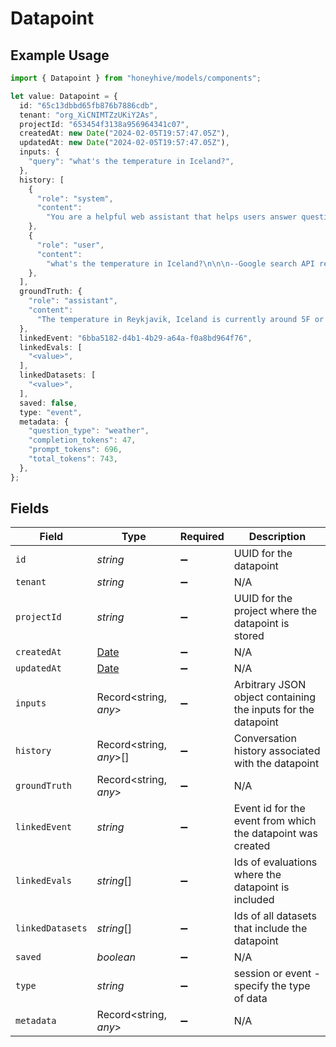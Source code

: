 # Datapoint

## Example Usage

```typescript
import { Datapoint } from "honeyhive/models/components";

let value: Datapoint = {
  id: "65c13dbbd65fb876b7886cdb",
  tenant: "org_XiCNIMTZzUKiY2As",
  projectId: "653454f3138a956964341c07",
  createdAt: new Date("2024-02-05T19:57:47.05Z"),
  updatedAt: new Date("2024-02-05T19:57:47.05Z"),
  inputs: {
    "query": "what's the temperature in Iceland?",
  },
  history: [
    {
      "role": "system",
      "content":
        "You are a helpful web assistant that helps users answer questions about the world based on the information provided to you by Google's search API. Answer the questions as truthfully as you can. In case you are unsure about the correct answer, please respond with \"I apologize but I'm not sure.\"",
    },
    {
      "role": "user",
      "content":
        "what's the temperature in Iceland?\n\n\n--Google search API results below:---\n\n\"snippet\":\"2 Week Extended Forecast in Reykjavik, Iceland ; Feb 4, 29 / 20 °F · Snow showers early. Broken clouds. ; Feb 5, 27 / 16 °F · Light snow. Decreasing cloudiness.\",\"snippet_highlighted_words\":[\"Feb 4, 29 / 20 °F\"]",
    },
  ],
  groundTruth: {
    "role": "assistant",
    "content":
      "The temperature in Reykjavik, Iceland is currently around 5F or -15C. Please note that weather conditions can change rapidly, so it's best to check a reliable source for the most up-to-date information.",
  },
  linkedEvent: "6bba5182-d4b1-4b29-a64a-f0a8bd964f76",
  linkedEvals: [
    "<value>",
  ],
  linkedDatasets: [
    "<value>",
  ],
  saved: false,
  type: "event",
  metadata: {
    "question_type": "weather",
    "completion_tokens": 47,
    "prompt_tokens": 696,
    "total_tokens": 743,
  },
};
```

## Fields

| Field                                                                                         | Type                                                                                          | Required                                                                                      | Description                                                                                   |
| --------------------------------------------------------------------------------------------- | --------------------------------------------------------------------------------------------- | --------------------------------------------------------------------------------------------- | --------------------------------------------------------------------------------------------- |
| `id`                                                                                          | *string*                                                                                      | :heavy_minus_sign:                                                                            | UUID for the datapoint                                                                        |
| `tenant`                                                                                      | *string*                                                                                      | :heavy_minus_sign:                                                                            | N/A                                                                                           |
| `projectId`                                                                                   | *string*                                                                                      | :heavy_minus_sign:                                                                            | UUID for the project where the datapoint is stored                                            |
| `createdAt`                                                                                   | [Date](https://developer.mozilla.org/en-US/docs/Web/JavaScript/Reference/Global_Objects/Date) | :heavy_minus_sign:                                                                            | N/A                                                                                           |
| `updatedAt`                                                                                   | [Date](https://developer.mozilla.org/en-US/docs/Web/JavaScript/Reference/Global_Objects/Date) | :heavy_minus_sign:                                                                            | N/A                                                                                           |
| `inputs`                                                                                      | Record<string, *any*>                                                                         | :heavy_minus_sign:                                                                            | Arbitrary JSON object containing the inputs for the datapoint                                 |
| `history`                                                                                     | Record<string, *any*>[]                                                                       | :heavy_minus_sign:                                                                            | Conversation history associated with the datapoint                                            |
| `groundTruth`                                                                                 | Record<string, *any*>                                                                         | :heavy_minus_sign:                                                                            | N/A                                                                                           |
| `linkedEvent`                                                                                 | *string*                                                                                      | :heavy_minus_sign:                                                                            | Event id for the event from which the datapoint was created                                   |
| `linkedEvals`                                                                                 | *string*[]                                                                                    | :heavy_minus_sign:                                                                            | Ids of evaluations where the datapoint is included                                            |
| `linkedDatasets`                                                                              | *string*[]                                                                                    | :heavy_minus_sign:                                                                            | Ids of all datasets that include the datapoint                                                |
| `saved`                                                                                       | *boolean*                                                                                     | :heavy_minus_sign:                                                                            | N/A                                                                                           |
| `type`                                                                                        | *string*                                                                                      | :heavy_minus_sign:                                                                            | session or event - specify the type of data                                                   |
| `metadata`                                                                                    | Record<string, *any*>                                                                         | :heavy_minus_sign:                                                                            | N/A                                                                                           |